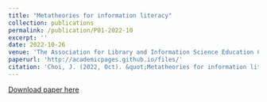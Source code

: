 ```yaml
---
title: "Metatheories for information literacy"
collection: publications
permalink: /publication/P01-2022-10
excerpt: ''
date: 2022-10-26
venue: 'The Association for Library and Information Science Education Conference (ALISE 2022)'
paperurl: 'http://academicpages.github.io/files/'
citation: 'Choi, J. (2022, Oct). &quot;Metatheories for information literacy.&quot; <i>Journal 1</i>. 1(3).'
---
```


[Download paper here](http://academicpages.github.io/files/)
